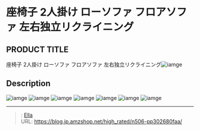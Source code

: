 # 座椅子 2人掛け ローソファ フロアソファ 左右独立リクライニング


## PRODUCT TITLE 

座椅子 2人掛け ローソファ フロアソファ 左右独立リクライニング![iamge](https://b2bfiles1.gigab2b.cn/image/wkseller/7404/20230418_4aa4022865bcda0ed00e7c9b81285de0.jpg)

## Description











![iamge](https://b2bfiles1.gigab2b.cn/image/wkseller/7404/20230418_fe83c3d7510de50975a311c88bc58570.jpg)
![iamge](https://b2bfiles1.gigab2b.cn/image/wkseller/7404/20230418_f0fcdc5e89543b1961b9da71b74827ad.jpg)
![iamge](https://b2bfiles1.gigab2b.cn/image/wkseller/7404/20230418_9dc10966d3a508e23ca6c8d259f85a98.jpg)
![iamge](https://b2bfiles1.gigab2b.cn/image/wkseller/7404/20230418_d2d2c8b396fffda9c942f335acef2930.jpg)
![iamge](https://b2bfiles1.gigab2b.cn/image/wkseller/7404/20230418_5192141463b2b49febe800307ef31984.jpg)
![iamge](https://b2bfiles1.gigab2b.cn/image/wkseller/7404/20230418_1d9f6b217fc99d7e9c33773011b1ad84.jpg)
![iamge](https://b2bfiles1.gigab2b.cn/image/wkseller/7404/20230418_13d3ad1fc8c12f506e15e72ac7a9354f.jpg)


---

> : [Ella](https://blog.jp.amzshop.net/)  
> URL: https://blog.jp.amzshop.net/high_rated/n506-pp302680faa/  

